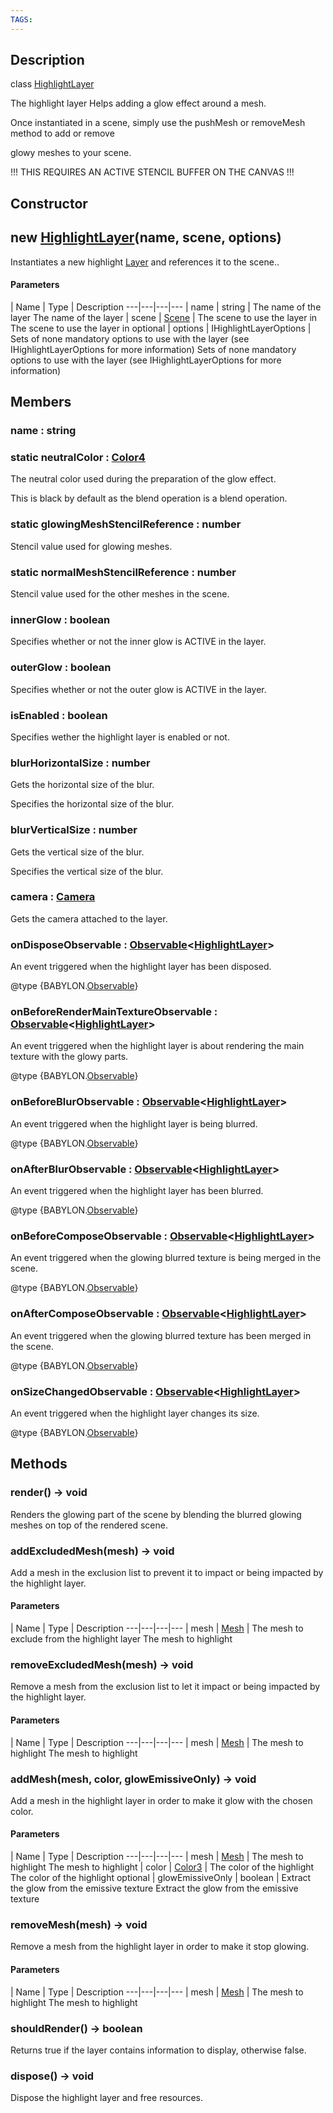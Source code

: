 ```yaml
---
TAGS:
---
```

## Description

class [HighlightLayer](/classes/3.0/HighlightLayer)

The highlight layer Helps adding a glow effect around a mesh.

Once instantiated in a scene, simply use the pushMesh or removeMesh method to add or remove

glowy meshes to your scene.

!!! THIS REQUIRES AN ACTIVE STENCIL BUFFER ON THE CANVAS !!!

## Constructor

## new [HighlightLayer](/classes/3.0/HighlightLayer)(name, scene, options)

Instantiates a new highlight [Layer](/classes/3.0/Layer) and references it to the scene..

#### Parameters
 | Name | Type | Description
---|---|---|---
 | name | string |  The name of the layer  The name of the layer
 | scene | [Scene](/classes/3.0/Scene) |  The scene to use the layer in  The scene to use the layer in
optional | options | IHighlightLayerOptions |  Sets of none mandatory options to use with the layer (see IHighlightLayerOptions for more information)  Sets of none mandatory options to use with the layer (see IHighlightLayerOptions for more information)
## Members

### name : string



### static neutralColor : [Color4](/classes/3.0/Color4)

The neutral color used during the preparation of the glow effect.

This is black by default as the blend operation is a blend operation.

### static glowingMeshStencilReference : number

Stencil value used for glowing meshes.

### static normalMeshStencilReference : number

Stencil value used for the other meshes in the scene.

### innerGlow : boolean

Specifies whether or not the inner glow is ACTIVE in the layer.

### outerGlow : boolean

Specifies whether or not the outer glow is ACTIVE in the layer.

### isEnabled : boolean

Specifies wether the highlight layer is enabled or not.

### blurHorizontalSize : number

Gets the horizontal size of the blur.

Specifies the horizontal size of the blur.

### blurVerticalSize : number

Gets the vertical size of the blur.

Specifies the vertical size of the blur.

### camera : [Camera](/classes/3.0/Camera)

Gets the camera attached to the layer.

### onDisposeObservable : [Observable](/classes/3.0/Observable)&lt;[HighlightLayer](/classes/3.0/HighlightLayer)&gt;

An event triggered when the highlight layer has been disposed.

@type {BABYLON.[Observable](/classes/3.0/Observable)}

### onBeforeRenderMainTextureObservable : [Observable](/classes/3.0/Observable)&lt;[HighlightLayer](/classes/3.0/HighlightLayer)&gt;

An event triggered when the highlight layer is about rendering the main texture with the glowy parts.

@type {BABYLON.[Observable](/classes/3.0/Observable)}

### onBeforeBlurObservable : [Observable](/classes/3.0/Observable)&lt;[HighlightLayer](/classes/3.0/HighlightLayer)&gt;

An event triggered when the highlight layer is being blurred.

@type {BABYLON.[Observable](/classes/3.0/Observable)}

### onAfterBlurObservable : [Observable](/classes/3.0/Observable)&lt;[HighlightLayer](/classes/3.0/HighlightLayer)&gt;

An event triggered when the highlight layer has been blurred.

@type {BABYLON.[Observable](/classes/3.0/Observable)}

### onBeforeComposeObservable : [Observable](/classes/3.0/Observable)&lt;[HighlightLayer](/classes/3.0/HighlightLayer)&gt;

An event triggered when the glowing blurred texture is being merged in the scene.

@type {BABYLON.[Observable](/classes/3.0/Observable)}

### onAfterComposeObservable : [Observable](/classes/3.0/Observable)&lt;[HighlightLayer](/classes/3.0/HighlightLayer)&gt;

An event triggered when the glowing blurred texture has been merged in the scene.

@type {BABYLON.[Observable](/classes/3.0/Observable)}

### onSizeChangedObservable : [Observable](/classes/3.0/Observable)&lt;[HighlightLayer](/classes/3.0/HighlightLayer)&gt;

An event triggered when the highlight layer changes its size.

@type {BABYLON.[Observable](/classes/3.0/Observable)}

## Methods

### render() &rarr; void

Renders the glowing part of the scene by blending the blurred glowing meshes on top of the rendered scene.
### addExcludedMesh(mesh) &rarr; void

Add a mesh in the exclusion list to prevent it to impact or being impacted by the highlight layer.

#### Parameters
 | Name | Type | Description
---|---|---|---
 | mesh | [Mesh](/classes/3.0/Mesh) |  The mesh to exclude from the highlight layer  The mesh to highlight

### removeExcludedMesh(mesh) &rarr; void

Remove a mesh from the exclusion list to let it impact or being impacted by the highlight layer.

#### Parameters
 | Name | Type | Description
---|---|---|---
 | mesh | [Mesh](/classes/3.0/Mesh) |  The mesh to highlight  The mesh to highlight

### addMesh(mesh, color, glowEmissiveOnly) &rarr; void

Add a mesh in the highlight layer in order to make it glow with the chosen color.

#### Parameters
 | Name | Type | Description
---|---|---|---
 | mesh | [Mesh](/classes/3.0/Mesh) |  The mesh to highlight  The mesh to highlight
 | color | [Color3](/classes/3.0/Color3) |  The color of the highlight  The color of the highlight
optional | glowEmissiveOnly | boolean |  Extract the glow from the emissive texture  Extract the glow from the emissive texture
### removeMesh(mesh) &rarr; void

Remove a mesh from the highlight layer in order to make it stop glowing.

#### Parameters
 | Name | Type | Description
---|---|---|---
 | mesh | [Mesh](/classes/3.0/Mesh) |  The mesh to highlight  The mesh to highlight

### shouldRender() &rarr; boolean

Returns true if the layer contains information to display, otherwise false.
### dispose() &rarr; void

Dispose the highlight layer and free resources.
